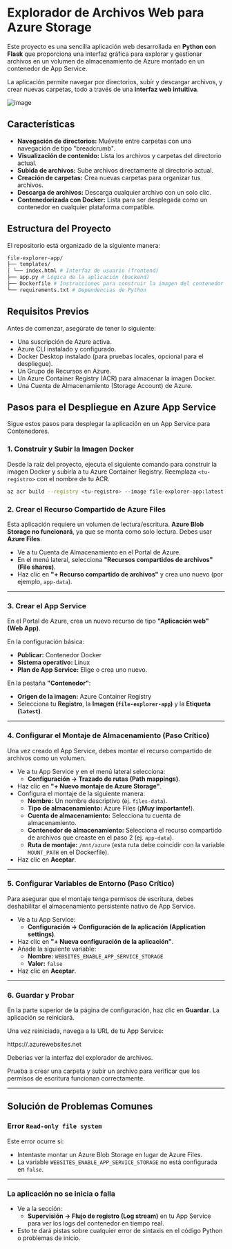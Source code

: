 # Explorador de Archivos Web para Azure Storage

Este proyecto es una sencilla aplicación web desarrollada en **Python con Flask** que proporciona una interfaz gráfica para explorar y gestionar archivos en un volumen de almacenamiento de Azure montado en un contenedor de App Service.

La aplicación permite navegar por directorios, subir y descargar archivos, y crear nuevas carpetas, todo a través de una **interfaz web intuitiva**.

![image](https://github.com/romelgonzalez/azure-app-container/blob/main/explorer-files-docker.png)

## Características

- **Navegación de directorios:** Muévete entre carpetas con una navegación de tipo "breadcrumb".
- **Visualización de contenido:** Lista los archivos y carpetas del directorio actual.
- **Subida de archivos:** Sube archivos directamente al directorio actual.
- **Creación de carpetas:** Crea nuevas carpetas para organizar tus archivos.
- **Descarga de archivos:** Descarga cualquier archivo con un solo clic.
- **Contenedorizada con Docker:** Lista para ser desplegada como un contenedor en cualquier plataforma compatible.

## Estructura del Proyecto

El repositorio está organizado de la siguiente manera:

```sh
file-explorer-app/
├── templates/
│ └── index.html # Interfaz de usuario (frontend)
├── app.py # Lógica de la aplicación (backend)
├── Dockerfile # Instrucciones para construir la imagen del contenedor
└── requirements.txt # Dependencias de Python
```

## Requisitos Previos

Antes de comenzar, asegúrate de tener lo siguiente:

- Una suscripción de Azure activa.
- Azure CLI instalado y configurado.
- Docker Desktop instalado (para pruebas locales, opcional para el despliegue).
- Un Grupo de Recursos en Azure.
- Un Azure Container Registry (ACR) para almacenar la imagen Docker.
- Una Cuenta de Almacenamiento (Storage Account) de Azure.

## Pasos para el Despliegue en Azure App Service

Sigue estos pasos para desplegar la aplicación en un App Service para Contenedores.

### 1. Construir y Subir la Imagen Docker

Desde la raíz del proyecto, ejecuta el siguiente comando para construir la imagen Docker y subirla a tu Azure Container Registry. Reemplaza `<tu-registro>` con el nombre de tu ACR.

```bash
az acr build --registry <tu-registro> --image file-explorer-app:latest .
```

### 2. Crear el Recurso Compartido de Azure Files

Esta aplicación requiere un volumen de lectura/escritura. **Azure Blob Storage no funcionará**, ya que se monta como solo lectura. Debes usar **Azure Files**.

- Ve a tu Cuenta de Almacenamiento en el Portal de Azure.
- En el menú lateral, selecciona **"Recursos compartidos de archivos" (File shares)**.
- Haz clic en **"+ Recurso compartido de archivos"** y crea uno nuevo (por ejemplo, `app-data`).

---

### 3. Crear el App Service

En el Portal de Azure, crea un nuevo recurso de tipo **"Aplicación web" (Web App)**.

En la configuración básica:

- **Publicar:** Contenedor Docker
- **Sistema operativo:** Linux
- **Plan de App Service:** Elige o crea uno nuevo.

En la pestaña **"Contenedor"**:

- **Origen de la imagen:** Azure Container Registry
- Selecciona tu **Registro**, la **Imagen (`file-explorer-app`)** y la **Etiqueta (`latest`)**.

---

### 4. Configurar el Montaje de Almacenamiento (Paso Crítico)

Una vez creado el App Service, debes montar el recurso compartido de archivos como un volumen.

- Ve a tu App Service y en el menú lateral selecciona:
  - **Configuración -> Trazado de rutas (Path mappings)**.
- Haz clic en **"+ Nuevo montaje de Azure Storage"**.
- Configura el montaje de la siguiente manera:
  - **Nombre:** Un nombre descriptivo (ej. `files-data`).
  - **Tipo de almacenamiento:** Azure Files (**¡Muy importante!**).
  - **Cuenta de almacenamiento:** Selecciona tu cuenta de almacenamiento.
  - **Contenedor de almacenamiento:** Selecciona el recurso compartido de archivos que creaste en el paso 2 (ej. `app-data`).
  - **Ruta de montaje:** `/mnt/azure` (esta ruta debe coincidir con la variable `MOUNT_PATH` en el Dockerfile).
- Haz clic en **Aceptar**.

---

### 5. Configurar Variables de Entorno (Paso Crítico)

Para asegurar que el montaje tenga permisos de escritura, debes deshabilitar el almacenamiento persistente nativo de App Service.

- Ve a tu App Service:
  - **Configuración -> Configuración de la aplicación (Application settings)**.
- Haz clic en **"+ Nueva configuración de la aplicación"**.
- Añade la siguiente variable:
  - **Nombre:** `WEBSITES_ENABLE_APP_SERVICE_STORAGE`
  - **Valor:** `false`
- Haz clic en **Aceptar**.

---

### 6. Guardar y Probar

En la parte superior de la página de configuración, haz clic en **Guardar**. La aplicación se reiniciará.

Una vez reiniciada, navega a la URL de tu App Service:

https://<tu-app-name>.azurewebsites.net

Deberías ver la interfaz del explorador de archivos.

Prueba a crear una carpeta y subir un archivo para verificar que los permisos de escritura funcionan correctamente.

---

## Solución de Problemas Comunes

### Error `Read-only file system`

Este error ocurre si:

- Intentaste montar un Azure Blob Storage en lugar de Azure Files.
- La variable `WEBSITES_ENABLE_APP_SERVICE_STORAGE` no está configurada en `false`.

---

### La aplicación no se inicia o falla

- Ve a la sección:
  - **Supervisión -> Flujo de registro (Log stream)** en tu App Service para ver los logs del contenedor en tiempo real.
- Esto te dará pistas sobre cualquier error de sintaxis en el código Python o problemas de inicio.
